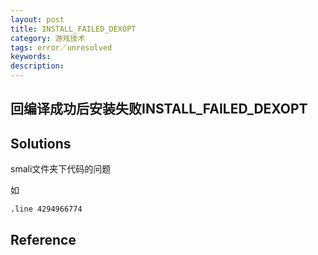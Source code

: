 ```yaml
---
layout: post
title: INSTALL_FAILED_DEXOPT
category: 游戏技术
tags: error／unresolved
keywords: 
description: 
---
```


## 回编译成功后安装失败INSTALL_FAILED_DEXOPT

## Solutions

smali文件夹下代码的问题

如
```
.line 4294966774
```


## Reference